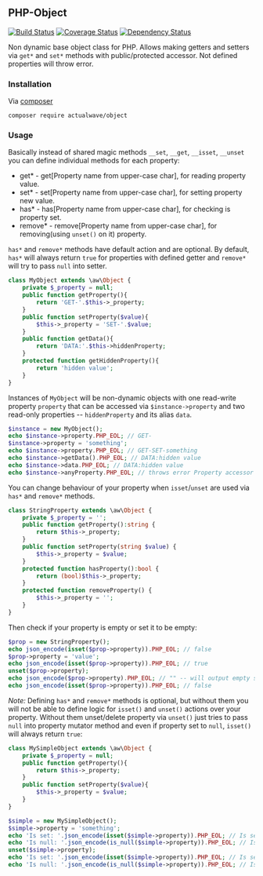 ## PHP-Object
[![Build Status](https://travis-ci.org/burdiuz/php-object.svg?branch=master)](https://travis-ci.org/burdiuz/php-object)
[![Coverage Status](https://coveralls.io/repos/burdiuz/php-object/badge.svg?branch=master&service=github)](https://coveralls.io/github/burdiuz/php-object?branch=master)
[![Dependency Status](https://www.versioneye.com/user/projects/568a56eceb4f47003c001007/badge.svg?style=flat)](https://www.versioneye.com/user/projects/568a56eceb4f47003c001007)

Non dynamic base object class for PHP. Allows making getters and setters via `get*` and `set*` methods with public/protected accessor. Not defined properties will throw error.

### Installation
Via [composer](https://getcomposer.org/)
```
composer require actualwave/object
```

### Usage
Basically instead of shared magic methods `__set`, `__get`, `__isset`, `__unset` you can define individual methods for each property:
* get* - get[Property name from upper-case char], for reading property value.
* set* - set[Property name from upper-case char], for setting property new value.
* has* - has[Property name from upper-case char], for checking is property set.
* remove* - remove[Property name from upper-case char], for removing(using `unset()` on it) property.  

`has*` and `remove*` methods have default action and are optional. By default, `has*` will always return `true` for properties with defined getter and `remove*` will try to pass `null` into setter.

```php
class MyObject extends \aw\Object {
    private $_property = null;
    public function getProperty(){
        return 'GET-'.$this->_property;
    }
    public function setProperty($value){
        $this->_property = 'SET-'.$value;
    }
    public function getData(){
        return 'DATA:'.$this->hiddenProperty;
    }
    protected function getHiddenProperty(){
        return 'hidden value';
    }
}
```
Instances of `MyObject` will be non-dynamic objects with one read-write property `property` that can be accessed via `$instance->property` and two read-only properties -- `hiddenProperty` and its alias `data`.
```php
$instance = new MyObject();
echo $instance->property.PHP_EOL; // GET-
$instance->property = 'something';
echo $instance->property.PHP_EOL; // GET-SET-something
echo $instance->getData().PHP_EOL; // DATA:hidden value
echo $instance->data.PHP_EOL; // DATA:hidden value
echo $instance->anyProperty.PHP_EOL; // throws error Property accessor "anyProperty" not found.
```
You can change behaviour of your property when `isset`/`unset` are used via `has*` and `remove*` methods.
```php
class StringProperty extends \aw\Object {
    private $_property = '';
    public function getProperty():string {
        return $this->_property;
    }
    public function setProperty(string $value) {
        $this->_property = $value;
    }
    protected function hasProperty():bool {
        return (bool)$this->_property;
    }
    protected function removeProperty() {
        $this->_property = '';
    }
}
```
Then check if your property is empty or set it to be empty:
```php
$prop = new StringProperty();
echo json_encode(isset($prop->property)).PHP_EOL; // false
$prop->property = 'value';
echo json_encode(isset($prop->property)).PHP_EOL; // true
unset($prop->property);
echo json_encode($prop->property).PHP_EOL; // "" -- will output empty string in JSON format
echo json_encode(isset($prop->property)).PHP_EOL; // false
```
*Note:* Defining `has*` and `remove*` methods is optional, but without them you will not be able to define logic for `isset()` and `unset()` actions over your property.  Without them unset/delete property via `unset()` just tries to pass `null` into property mutator method and even if property set to `null`, `isset()` will always return `true`:
```php
class MySimpleObject extends \aw\Object {
    private $_property = null;
    public function getProperty(){
        return $this->_property;
    }
    public function setProperty($value){
        $this->_property = $value;
    }
}

$simple = new MySimpleObject();
$simple->property = 'something';
echo 'Is set: '.json_encode(isset($simple->property)).PHP_EOL; // Is set: true
echo 'Is null: '.json_encode(is_null($simple->property)).PHP_EOL; // Is null: false
unset($simple->property);
echo 'Is set: '.json_encode(isset($simple->property)).PHP_EOL; // Is set: true
echo 'Is null: '.json_encode(is_null($simple->property)).PHP_EOL; // Is null: true
```
